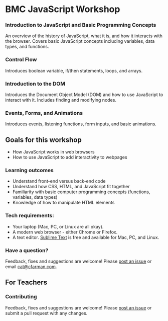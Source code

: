 # BMC JavaScript Workshop

### Introduction to JavaScript and Basic Programming Concepts

An overview of the history of JavaScript, what it is, and how it interacts with the browser. Covers basic JavaScript concepts including variables, data types, and functions. 

### Control Flow

Introduces boolean variable, if/then statements, loops, and arrays.

### Introduction to the DOM

Introduces the Document Object Model (DOM) and how to use JavaScript to interact with it. Includes finding and modifying nodes.

### Events, Forms, and Animations

Introduces events, listening functions, form inputs, and basic animations. 


## Goals for this workshop

- How JavaScript works in web browsers
- How to use JavaScript to add interactivity to webpages

### Learning outcomes
- Understand front-end versus back-end code
- Understand how CSS, HTML, and JavaScript fit together
- Familiarity with basic computer programming concepts (functions, variables, data types)
- Knowledge of how to manipulate HTML elements


### Tech requirements:
 - Your laptop (Mac, PC, or Linux are all okay).
 - A modern web browser - either Chrome or Firefox.
 - A text editor. [Sublime Text](http://sublimetext.com) is free and available for Mac, PC, and Linux.


### Have a question?

Feedback, fixes and suggestions are welcome! Please [post an issue](https://github.com/cfarm/bmc-javascript-workshop/issues) or email cat@cfarman.com.

## For Teachers

### Contributing    

Feedback, fixes and suggestions are welcome! Please [post an issue](https://github.com/cfarm/bmc-javascript-workshop/issues) or submit a pull request with any changes.